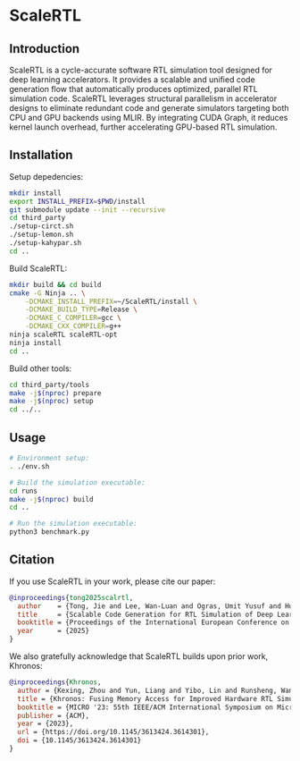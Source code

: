 # ScaleRTL


## Introduction

ScaleRTL is a cycle-accurate software RTL simulation tool designed for deep learning accelerators. It provides a scalable and unified code generation flow that automatically produces optimized, parallel RTL simulation code. ScaleRTL leverages structural parallelism in accelerator designs to eliminate redundant code and generate simulators targeting both CPU and GPU backends using MLIR. By integrating CUDA Graph, it reduces kernel launch overhead, further accelerating GPU-based RTL simulation.

## Installation

Setup depedencies:

```bash
mkdir install
export INSTALL_PREFIX=$PWD/install
git submodule update --init --recursive
cd third_party
./setup-circt.sh
./setup-lemon.sh
./setup-kahypar.sh
cd ..
```

Build ScaleRTL:

```bash
mkdir build && cd build
cmake -G Ninja .. \
    -DCMAKE_INSTALL_PREFIX=~/ScaleRTL/install \
    -DCMAKE_BUILD_TYPE=Release \
    -DCMAKE_C_COMPILER=gcc \
    -DCMAKE_CXX_COMPILER=g++ 
ninja scaleRTL scaleRTL-opt
ninja install
cd ..
```

Build other tools:

```bash
cd third_party/tools
make -j$(nproc) prepare
make -j$(nproc) setup
cd ../..
```

## Usage

```bash
# Environment setup:
. ./env.sh

# Build the simulation executable:
cd runs
make -j$(nproc) build
cd ..

# Run the simulation executable:
python3 benchmark.py
```

## Citation

If you use ScaleRTL in your work, please cite our paper:

```bibtex
@inproceedings{tong2025scalrtl,
  author    = {Tong, Jie and Lee, Wan-Luan and Ogras, Umit Yusuf and Huang, Tsung-Wei},
  title     = {Scalable Code Generation for RTL Simulation of Deep Learning Accelerators with MLIR},
  booktitle = {Proceedings of the International European Conference on Parallel and Distributed Computing (Euro-Par)},
  year      = {2025}
}
```

We also gratefully acknowledge that ScaleRTL builds upon prior work, Khronos:

```bibtex
@inproceedings{Khronos,
  author = {Kexing, Zhou and Yun, Liang and Yibo, Lin and Runsheng, Wang and Ru, Huang},
  title = {Khronos: Fusing Memory Access for Improved Hardware RTL Simulation},
  booktitle = {MICRO '23: 55th IEEE/ACM International Symposium on Microarchitecture},
  publisher = {ACM},
  year = {2023},
  url = {https://doi.org/10.1145/3613424.3614301},
  doi = {10.1145/3613424.3614301}
}
```
